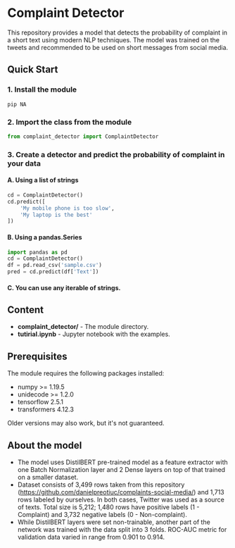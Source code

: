 # Complaint Detector
This repository provides a model that detects the probability of complaint in a short text using modern NLP techniques. The model was trained on the tweets and recommended to be used on short messages from social media.

## Quick Start
### 1. Install the module
```
pip NA
```
### 2. Import the class from the module
```python
from complaint_detector import ComplaintDetector
```
### 3. Create a detector and predict the probability of complaint in your data


#### A. Using a list of strings
```python
cd = ComplaintDetector()
cd.predict([
    'My mobile phone is too slow',
    'My laptop is the best'
])
```

#### B. Using a pandas.Series
```python
import pandas as pd
cd = ComplaintDetector()
df = pd.read_csv('sample.csv')
pred = cd.predict(df['Text'])
```

#### C. You can use any iterable of strings.

## Content

* **complaint_detector/** - The module directory.
* **tutirial.ipynb** - Jupyter notebook with the examples.

## Prerequisites
The module requires the following packages installed:
* numpy >= 1.19.5
* unidecode >= 1.2.0
* tensorflow 2.5.1
* transformers 4.12.3

Older versions may also work, but it's not guaranteed.

## About the model
* The model uses DistilBERT pre-trained model as a feature extractor with one Batch Normalization layer and 2 Dense layers on top of that trained on a smaller dataset.
* Dataset consists of 3,499 rows taken from this repository (https://github.com/danielpreotiuc/complaints-social-media/) and 1,713 rows labeled by ourselves. In both cases, Twitter was used as a source of texts. Total size is 5,212; 1,480 rows have positive labels (1 - Complaint) and 3,732 negative labels (0 - Non-complaint).
* While DistilBERT layers were set non-trainable, another part of the network was trained with the data split into 3 folds. ROC-AUC metric for validation data varied in range from 0.901 to 0.914.
    
